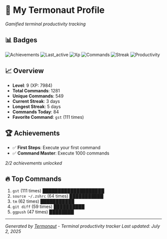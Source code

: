 # 🚀 My Termonaut Profile

*Gamified terminal productivity tracking*

## 📊 Badges

![Achievements](https://img.shields.io/badge/Achievements-5%2F10-blue?style=flat-square&logo=terminal&logoColor=white) ![Last_active](https://img.shields.io/badge/Last+Active-8h+ago-yellow?style=flat-square&logo=terminal&logoColor=white) ![Xp](https://img.shields.io/badge/XP-Level+9+%287984%2F10000%29-green?style=flat-square&logo=terminal&logoColor=white) ![Commands](https://img.shields.io/badge/Commands-1281-blue?style=flat-square&logo=terminal&logoColor=white) ![Streak](https://img.shields.io/badge/Streak-3+days-green?style=flat-square&logo=terminal&logoColor=white) ![Productivity](https://img.shields.io/badge/Productivity-80.0%25-green?style=flat-square&logo=terminal&logoColor=white) 

## 📈 Overview

- **Level**: 9 (XP: 7984)
- **Total Commands**: 1281
- **Unique Commands**: 549
- **Current Streak**: 3 days
- **Longest Streak**: 5 days
- **Commands Today**: 84
- **Favorite Command**: `gst` (111 times)

## 🏆 Achievements

- ✅ **First Steps**: Execute your first command
- ✅ **Command Master**: Execute 1000 commands

*2/2 achievements unlocked*

## 🔥 Top Commands

1. `gst` (111 times) ████████████████████
2. `source ~/.zshrc` (64 times) ███████████
3. `tm` (62 times) ███████████
4. `git diff` (59 times) ██████████
5. `ggpush` (47 times) ████████

---

*Generated by [Termonaut](https://github.com/oiahoon/termonaut) - Terminal productivity tracker*
*Last updated: July 2, 2025*
